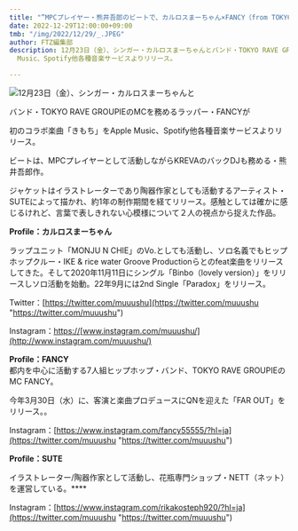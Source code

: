 ```yaml
---
title: "”MPCプレイヤー・熊井吾郎のビートで、カルロスまーちゃん×FANCY（from TOKYO RAVE GROUPIE）が  初のコラボ楽曲「きもち」をリリース。”"
date: 2022-12-29T12:00:00+09:00
tmb: "/img/2022/12/29/_.JPEG"
author: FTZ編集部
description: 12月23日（金）、シンガー・カルロスまーちゃんとバンド・TOKYO RAVE GROUPIEのMCを務めるラッパー・FANCYが初のコラボ楽曲「きもち」をApple
  Music、Spotify他各種音楽サービスよりリリース。

---
```

![](/img/2022/12/29/きもちジャケ.jpeg)12月23日（金）、シンガー・カルロスまーちゃんと

バンド・TOKYO RAVE GROUPIEのMCを務めるラッパー・FANCYが

初のコラボ楽曲「きもち」をApple Music、Spotify他各種音楽サービスよりリリース。

ビートは、MPCプレイヤーとして活動しながらKREVAのバックDJも務める・熊井吾郎作。

ジャケットはイラストレーターであり陶器作家としても活動するアーティスト・SUTEによって描かれ、約1年の制作期間を経てリリース。感触としては確かに感じるけれど、言葉で表しきれない心模様について２人の視点から捉えた作品。

**Profile：カルロスまーちゃん**

ラップユニット「MONJU N CHIE」のVo.としても活動し、ソロ名義でもヒップホップクルー・IKE & rice water Groove Productionらとのfeat楽曲をリリースしてきた。そして2020年11月11日にシングル「Binbo（lovely version）」をリリースしソロ活動を始動。22年9月には2nd Single「Paradox」をリリース。

Twitter：[https://twitter.com/muuushu](https://twitter.com/muuushu "https://twitter.com/muuushu")

Instagram：[https://](https://www.instagram.com/monju.n.chie/?hl=ja)[www.instagram.com/muuushu/](http://www.instagram.com/muuushu/)

**Profile：FANCY**  
都内を中心に活動する7人組ヒップホップ・バンド、TOKYO RAVE GROUPIEのMC FANCY。

今年3月30日（水）に、客演と楽曲プロデュースにQNを迎えた「FAR OUT」をリリース。。

Instagram：[https://www.instagram.com/fancy55555/?hl=ja](https://twitter.com/muuushu "https://twitter.com/muuushu")

**Profile：SUTE**

イラストレーター/陶器作家として活動し、花瓶専門ショップ・NETT（ネット）を運営している。****

Instagram：[https://www.instagram.com/rikakosteph920/?hl=ja](https://twitter.com/muuushu "https://twitter.com/muuushu")